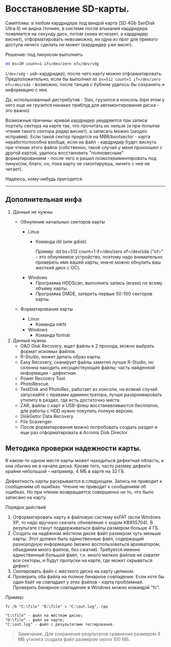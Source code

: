 # Восстановление SD-карты.
Симптомы: в любом кардридере под виндой карта (SD 4Gb SanDisk Ultra II) не видна (точнее, в системе после втыкания кардридера появляется на секунду диск, потом снова исчезает, а кардридер виснет), отформатировать невозможно, ни одна из прог для прямого доступа ничего сделать не может (кардридер уже висит).

Решение: под линуксом выполнить
```bash
dd bs=1M count=1 if=/dev/zero of=/dev/sdg
```
(`/dev/sdg` - usb-кардридер), после чего карту можно отформатировать. Предположительно, если бы выполнил
`dd bs=512 count=1 if=/dev/zero of=/dev/sda` - возможно, после танцев с бубном удалось бы сохранить и информацию с нее.

Да, использованный дистрибутив - Slax, грузился в консоль (при этом у него еще не грузится никаких приблуд для автомонтирования диска - это важно)

Возможные причины: кривой кардридер умудряется при записи портить сектора на карте так, что прочитать их нельзя (и при попытке чтения такого сектора ридер виснет), а записать можно (заодно исправив). Если такой сектор придется на MBR/bootsector - карта неработоспособна вообще, если на файл - кардридер будет виснуть при чтении этого файла (собственно, такой случай у меня произошел с другой картой, удалось восстановить "полновесным" форматированием - после чего и решил поэкспериментировать под линуксом, благо, он, пока карту не смонтируешь, ничего с нее не читает).

Надеюсь, кому-нибудь пригодится.

---------------------------
## Дополнительная инфа
1. Данные не нужны
    - Обнуление начальных секторов карты
        - Linux
            - Команда dd (или gdisk)
                
                Пример: dd bs=512 count=1 if=/dev/zero of=/dev/sda ("of=" - это обнуляемое устройство, поэтому надо внимательно проверить имя вашей карты, иначе можно обнулить ваш жесткий диск с ОС).
        - Windows
            - Программа HDDScan, выполнить запись (erase) по всему объему карты.
            - Программа DMDE, затереть первые 50-100 секторов карты.

    - Форматирование карты
        - Linux
            - Команда mkfs
        - Windows
            - Команда format
2. Данные нужны
    - O&O Disk Recovery, ищет файлы в 2 прохода, можно выбрать формат искомых файлов.
    - R-Studio, может делать образ карты.
    - Easy Recovery, сканирует файлы заметно лучше R-Studio, но склонна находить несуществующие файлы; часть найденной информации - дефектная.
    - Power Recovery Tool.
    - PhotoRescue.
    - TestDisk and PhotoRec, работает из консоли, на всякий случай запускайте с правами администратора, лучше разархивировать утилиту в раздел, где есть достаточно места.
    - ZAR, файлы с карт и USB-флеш восстанавливаются бесплатно, для работы с HDD нужно покупать полную версию.
    - DiskGetor Data Recovery.
    - File Scavenger.
    - После форматирования можно попробовать создать раздел и еще раз отформатировать в Acronis Disk Director.

## Методика проверки надежности карты.
В каком-то одном месте карты может находиться дефектная область, и она обычно не в начале диска. Кроме того, часто размер дефекта крайне небольшой – например, 4 МБ в карте на 32 ГБ.

Дефектность карты раскрывается в следующем. Запись не приводит к сообщениям об ошибках. Чтение не приводит к сообщениям об ошибках. Но при чтении возвращается совершенно не то, что было записано на карту.

Порядок действий

1. Отформатировать карту в файловую систему exFAT (если Windows XP, то надо вручную скачать обновление с кодом KB955704). В результате станут поддерживаться файлы размером больше 4 ГБ.
2. Создать на надёжном жёстком диске файл размером чуть меньше карты. Этот должен быть единственные файл, содержащий разнородную информацию (можно воспользоваться архиватором, объединив много файлов, без сжатия). Требуется именно единственный большой файл, т.к. много мелких файлов не охватят все секторы, и будут пропуски на карте, где может скрываться дефект.
3. Скопировать файл с жесткого диска на карту целиком.
4. Проверить оба файла на полное бинарное совпадение. Если хотя бы один байт не совпадает у этих файлов - карта проблемная.
Проверить бинарное совпадение в Windows можно командой "fc". 

Пример:
```
fc /b "C:\file" "D:\file" > "C:\out.log", где

"C:\file" - файл на жёстком диске;
"D:\file" - файл на карте;
"C:\out.log" - файл с результатами тестирования.
```
> Замечание. Для сохранения результатов сравнения размером 4 МБ утилита создала файл размером около 100 МБ.

